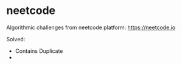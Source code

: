 # neetcode
Algorithmic challenges from neetcode platform: https://neetcode.io

Solved:
- Contains Duplicate 
- 